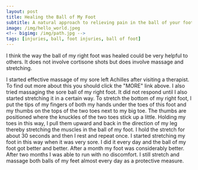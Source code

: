 ```yaml
---
layout: post
title: Healing the Ball of My Foot
subtitle: A natural approach to relieving pain in the ball of your foot
image: /img/hello_world.jpeg
<!-- bigimg: /img/path.jpg -->
tags: [injuries, ball, foot injuries, ball of foot]
---
```


I think the way the ball of my right foot was healed could be very helpful to others. It does not
involve cortisone shots but does involve massage and stretching.

I started effective massage of my sore left Achilles after visiting a therapist. To find out more about
this you should click the "MORE" link above. I also tried massaging the sore ball of my right foot.
It did not respond until I also started stretching it in a certain way. To stretch the bottom of my
right foot, I put the tips of my fingers of both my hands under the toes of this foot and my thumbs
on the tops of the two toes next to my big toe. The thumbs are positioned where the knuckles of the
two toes stick up a little. Holding my toes in this way, I pull them upward and back in the direction
of my leg thereby stretching the muscles in the ball of my foot. I hold the stretch for about 30
seconds and then I rest and repeat once. I started stretching my foot in this way when it was very
sore. I did it every day and the ball of my foot got better and better. After a month my foot was
considerably better. After two months I was able to run with no discomfort. I still stretch and massage
both balls of my feet almost every day as a protective measure.
